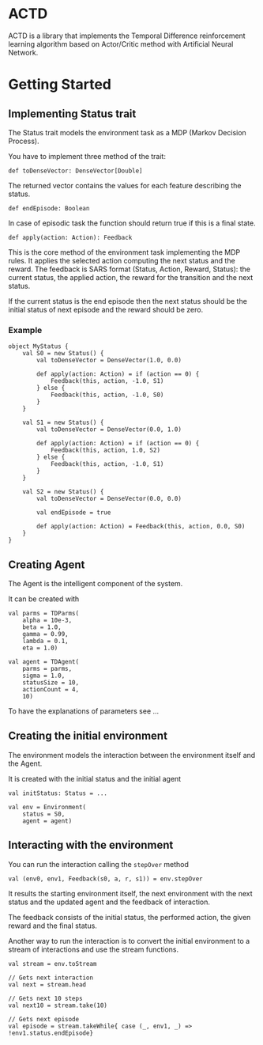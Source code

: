 
# ACTD

ACTD is a library that implements the Temporal Difference reinforcement learning algorithm based on Actor/Critic method with Artificial Neural Network.


# Getting Started


## Implementing Status trait

The Status trait models the environment task as a MDP (Markov Decision Process).

You have to implement three method of the trait:

	def toDenseVector: DenseVector[Double]

The returned vector contains the values for each feature describing the status.


	def endEpisode: Boolean

In case of episodic task the function should return true if this is a final state. 
  

	def apply(action: Action): Feedback

This is the core method of the environment task implementing the MDP rules.
It applies the selected action computing the next status and the reward.
The feedback is SARS format (Status, Action, Reward, Status):
the current status, the applied action, the reward for the transition and the next status.

If the current status is the end episode then the next status should be the initial status of next episode and the reward should be zero.


### Example

	object MyStatus {
		val S0 = new Status() {
			val toDenseVector = DenseVector(1.0, 0.0)

			def apply(action: Action) = if (action == 0) {
				Feedback(this, action, -1.0, S1)
			} else {
				Feedback(this, action, -1.0, S0)
			}
		}

		val S1 = new Status() {
			val toDenseVector = DenseVector(0.0, 1.0)

			def apply(action: Action) = if (action == 0) {
				Feedback(this, action, 1.0, S2)
			} else {
				Feedback(this, action, -1.0, S1)
			}
		}

		val S2 = new Status() {
			val toDenseVector = DenseVector(0.0, 0.0)

			val endEpisode = true

			def apply(action: Action) = Feedback(this, action, 0.0, S0)
		}
	}
	

## Creating Agent

The Agent is the intelligent component of the system.

It can be created with 

	val parms = TDParms(
		alpha = 10e-3,
		beta = 1.0,
		gamma = 0.99,
		lambda = 0.1,
		eta = 1.0)
	
	val agent = TDAgent(
		parms = parms,
		sigma = 1.0,
		statusSize = 10,
		actionCount = 4,
		10)


To have the explanations of parameters see ...


## Creating the initial environment

The environment models the interaction between the environment itself and the Agent.

It is created with the initial status and the initial agent

	val initStatus: Status = ...
	
	val env = Environment(
		status = S0,
		agent = agent)
	
	
## Interacting with the environment

You can run the interaction calling the `stepOver` method

    val (env0, env1, Feedback(s0, a, r, s1)) = env.stepOver

It results the starting environment itself, the next environment with the next status and the updated agent and the feedback of interaction.

The feedback consists of the initial status, the performed action, the given reward and the final status.

Another way to run the interaction is to convert the initial environment to a stream of interactions
and use the stream functions.

    val stream = env.toStream

    // Gets next interaction
    val next = stream.head
    
    // Gets next 10 steps
    val next10 = stream.take(10)
    
    // Gets next episode
    val episode = stream.takeWhile{ case (_, env1, _) => !env1.status.endEpisode}

    